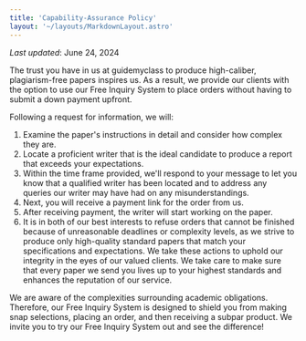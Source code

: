 ```yaml
---
title: 'Capability-Assurance Policy'
layout: '~/layouts/MarkdownLayout.astro'
---
```


_Last updated_: June 24, 2024

The trust you have in us at guidemyclass to produce high-caliber, plagiarism-free papers inspires us. As a result, we provide our clients with the option to use our Free Inquiry System to place orders without having to submit a down payment upfront.

Following a request for information, we will:

1. Examine the paper's instructions in detail and consider how complex they are.
2. Locate a proficient writer that is the ideal candidate to produce a report that exceeds your expectations.
3. Within the time frame provided, we'll respond to your message to let you know that a qualified writer has been located and to address any queries our writer may have had on any misunderstandings.
4. Next, you will receive a payment link for the order from us.
5. After receiving payment, the writer will start working on the paper.
6. It is in both of our best interests to refuse orders that cannot be finished because of unreasonable deadlines or complexity levels, as we strive to produce only high-quality standard papers that match your specifications and expectations. We take these actions to uphold our integrity in the eyes of our valued clients. We take care to make sure that every paper we send you lives up to your highest standards and enhances the reputation of our service.

We are aware of the complexities surrounding academic obligations. Therefore, our Free Inquiry System is designed to shield you from making snap selections, placing an order, and then receiving a subpar product. We invite you to try our Free Inquiry System out and see the difference!
